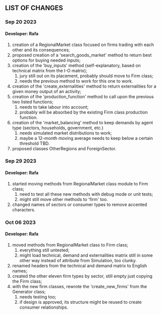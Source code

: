 ## LIST OF CHANGES

### Sep 20 2023

#### Developer: Rafa

1. creation of a RegionalMarket class focused on firms trading with each other and its consequences;
2. proposed creation of a 'search_goods_market' method to return best options for buying needed inputs;
3. creation of the 'buy_inputs' method (self-explanatory, based on technical matrix from the I-O matrix);
   1. jury still out on its placement, probably should move to Firm class;
   2. needs the previous method to work for this one to work.
4. creation of the 'create_externalities' method to return externalities for a given money output of an activity;
5. creation of the 'production_function' method to call upon the previous two listed functions;
   1. needs to take labour into account;
   2. probably will be absorbed by the existing Firm class production function.
6. creation of the 'market_balancing' method to keep demands by agent type (sectors, households, government, etc.)
   1. needs simulated market distributions to work;
   2. maybe a 12-month moving average needs to keep below a certain threshold TBD.
7. proposed classes OtherRegions and ForeignSector.

### Sep 29 2023

#### Developer: Rafa

1. started moving methods from RegionalMarket class module to Firm class;
   1. need to test all these new methods with debug mode or unit tests;
   2. might still move other methods to 'firm' too.
2. changed names of sectors or consumer types to remove accented characters.

### Oct 06 2023

#### Developer: Rafa

1. moved methods from RegionalMarket class to Firm class;
   1. everything still untested;
   2. might load technical, demand and externalities matrix still in some other way instead of attribute from Simulation, too clunky.
2. renamed headers from the technical and demand matrix to English names;
3. created the other eleven firm types by sector, still empty just copying the Firm class;
4. with the new firm classes, rewrote the 'create_new_firms' from the Generator class;
   1. needs testing too;
   2. if design is approved, its structure might be reused to create consumer relationships.